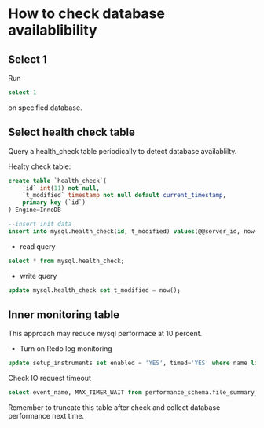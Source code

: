 # How to check database availablibility

## Select 1

Run

```sql
select 1
```

on specified database.

## Select health check table

Query a health_check table periodically to detect database availablilty.

Healty check table:

```sql
create table `health_check`(
    `id` int(11) not null,
    `t_modified` timestamp not null default current_timestamp,
    primary key (`id`)
) Engine=InnoDB

--insert init data
insert into mysql.health_check(id, t_modified) values(@@server_id, now()) on duplicate key update t_modified = now();
```

- read query

```sql
select * from mysql.health_check;
```

- write query

```sql
update mysql.health_check set t_modified = now();
```

## Inner monitoring table

This approach may reduce mysql performace at 10 percent.

- Turn on Redo log monitoring

```sql
update setup_instruments set enabled = 'YES', timed='YES' where name like '%wait/io/file/innodb/innodb_log_file%';
```

Check IO request timeout

```sql
select event_name, MAX_TIMER_WAIT from performance_schema.file_summary_by_event_name where event_name in ('wait/io/file/innodb/innodb_log_file', 'wait/io/file/sql/binlog') and MAX_TIMER_WAIT > 200 * 1000000000;
```

Remember to truncate this table after check and collect database performance next time.
